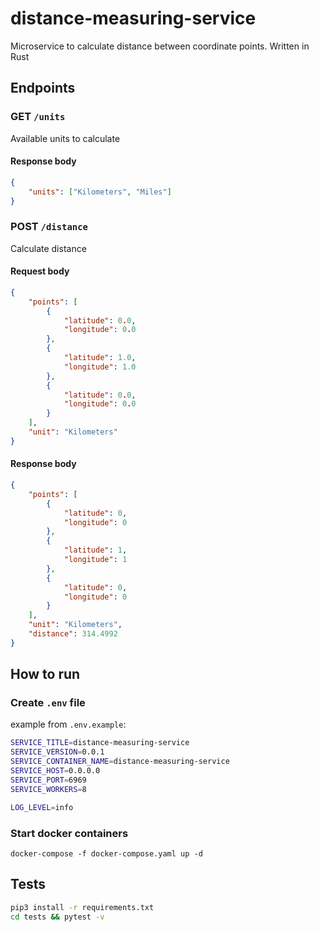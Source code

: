 # distance-measuring-service

Microservice to calculate distance between coordinate points. Written in Rust

## Endpoints

### GET `/units`

Available units to calculate

#### Response body

```json
{
    "units": ["Kilometers", "Miles"]
}
```

### POST `/distance`

Calculate distance

#### Request body

```json
{
    "points": [
        {
            "latitude": 0.0,
            "longitude": 0.0
        },
        {
            "latitude": 1.0,
            "longitude": 1.0
        },
        {
            "latitude": 0.0,
            "longitude": 0.0
        }
    ],
    "unit": "Kilometers"
}
```

#### Response body

```json
{
    "points": [
        {
            "latitude": 0,
            "longitude": 0
        },
        {
            "latitude": 1,
            "longitude": 1
        },
        {
            "latitude": 0,
            "longitude": 0
        }
    ],
    "unit": "Kilometers",
    "distance": 314.4992
}
```

## How to run

### Create `.env` file

example from `.env.example`:

```bash
SERVICE_TITLE=distance-measuring-service
SERVICE_VERSION=0.0.1
SERVICE_CONTAINER_NAME=distance-measuring-service
SERVICE_HOST=0.0.0.0
SERVICE_PORT=6969
SERVICE_WORKERS=8

LOG_LEVEL=info
```

### Start docker containers

```
docker-compose -f docker-compose.yaml up -d
```

## Tests

```bash
pip3 install -r requirements.txt
cd tests && pytest -v
```
